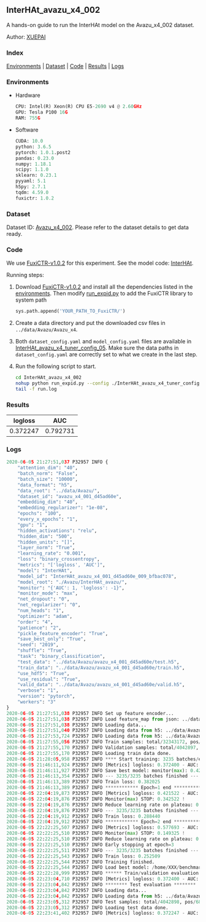 ## InterHAt_avazu_x4_002

A hands-on guide to run the InterHAt model on the Avazu_x4_002 dataset.

Author: [XUEPAI](https://github.com/xue-pai)

### Index
[Environments](#Environments) | [Dataset](#Dataset) | [Code](#Code) | [Results](#Results) | [Logs](#Logs)

### Environments
+ Hardware

  ```python
  CPU: Intel(R) Xeon(R) CPU E5-2690 v4 @ 2.60GHz
  GPU: Tesla P100 16G
  RAM: 755G

  ```

+ Software

  ```python
  CUDA: 10.0
  python: 3.6.5
  pytorch: 1.0.1.post2
  pandas: 0.23.0
  numpy: 1.18.1
  scipy: 1.1.0
  sklearn: 0.23.1
  pyyaml: 5.1
  h5py: 2.7.1
  tqdm: 4.59.0
  fuxictr: 1.0.2
  ```

### Dataset
Dataset ID: [Avazu_x4_002](https://github.com/openbenchmark/BARS/blob/master/ctr_prediction/datasets/Avazu/README.md#Avazu_x4_002). Please refer to the dataset details to get data ready.

### Code

We use [FuxiCTR-v1.0.2](https://github.com/xue-pai/FuxiCTR/tree/v1.0.2) for this experiment. See the model code: [InterHAt](https://github.com/xue-pai/FuxiCTR/blob/v1.0.2/fuxictr/pytorch/models/InterHAt.py).

Running steps:

1. Download [FuxiCTR-v1.0.2](https://github.com/xue-pai/FuxiCTR/archive/refs/tags/v1.0.2.zip) and install all the dependencies listed in the [environments](#environments). Then modify [run_expid.py](./run_expid.py#L5) to add the FuxiCTR library to system path
    
    ```python
    sys.path.append('YOUR_PATH_TO_FuxiCTR/')
    ```

2. Create a data directory and put the downloaded csv files in `../data/Avazu/Avazu_x4`.

3. Both `dataset_config.yaml` and `model_config.yaml` files are available in [InterHAt_avazu_x4_tuner_config_05](./InterHAt_avazu_x4_tuner_config_05). Make sure the data paths in `dataset_config.yaml` are correctly set to what we create in the last step.

4. Run the following script to start.

    ```bash
    cd InterHAt_avazu_x4_002
    nohup python run_expid.py --config ./InterHAt_avazu_x4_tuner_config_05 --expid InterHAt_avazu_x4_009_34e90a84 --gpu 0 > run.log &
    tail -f run.log
    ```

### Results

| logloss | AUC  |
|:--------------------:|:--------------------:|
| 0.372247 | 0.792731  |


### Logs
```python
2020-06-05 21:27:51,037 P32957 INFO {
    "attention_dim": "40",
    "batch_norm": "False",
    "batch_size": "10000",
    "data_format": "h5",
    "data_root": "../data/Avazu/",
    "dataset_id": "avazu_x4_001_d45ad60e",
    "embedding_dim": "40",
    "embedding_regularizer": "1e-08",
    "epochs": "100",
    "every_x_epochs": "1",
    "gpu": "1",
    "hidden_activations": "relu",
    "hidden_dim": "500",
    "hidden_units": "[]",
    "layer_norm": "True",
    "learning_rate": "0.001",
    "loss": "binary_crossentropy",
    "metrics": "['logloss', 'AUC']",
    "model": "InterHAt",
    "model_id": "InterHAt_avazu_x4_001_d45ad60e_009_bfbac078",
    "model_root": "./Avazu/InterHAt_avazu/",
    "monitor": "{'AUC': 1, 'logloss': -1}",
    "monitor_mode": "max",
    "net_dropout": "0",
    "net_regularizer": "0",
    "num_heads": "1",
    "optimizer": "adam",
    "order": "4",
    "patience": "2",
    "pickle_feature_encoder": "True",
    "save_best_only": "True",
    "seed": "2019",
    "shuffle": "True",
    "task": "binary_classification",
    "test_data": "../data/Avazu/avazu_x4_001_d45ad60e/test.h5",
    "train_data": "../data/Avazu/avazu_x4_001_d45ad60e/train.h5",
    "use_hdf5": "True",
    "use_residual": "True",
    "valid_data": "../data/Avazu/avazu_x4_001_d45ad60e/valid.h5",
    "verbose": "1",
    "version": "pytorch",
    "workers": "3"
}
2020-06-05 21:27:51,038 P32957 INFO Set up feature encoder...
2020-06-05 21:27:51,038 P32957 INFO Load feature_map from json: ../data/Avazu/avazu_x4_001_d45ad60e/feature_map.json
2020-06-05 21:27:51,038 P32957 INFO Loading data...
2020-06-05 21:27:51,040 P32957 INFO Loading data from h5: ../data/Avazu/avazu_x4_001_d45ad60e/train.h5
2020-06-05 21:27:53,724 P32957 INFO Loading data from h5: ../data/Avazu/avazu_x4_001_d45ad60e/valid.h5
2020-06-05 21:27:55,056 P32957 INFO Train samples: total/32343172, pos/5492052, neg/26851120, ratio/16.98%
2020-06-05 21:27:55,170 P32957 INFO Validation samples: total/4042897, pos/686507, neg/3356390, ratio/16.98%
2020-06-05 21:27:55,170 P32957 INFO Loading train data done.
2020-06-05 21:28:05,958 P32957 INFO **** Start training: 3235 batches/epoch ****
2020-06-05 21:46:11,924 P32957 INFO [Metrics] logloss: 0.372400 - AUC: 0.792452
2020-06-05 21:46:11,927 P32957 INFO Save best model: monitor(max): 0.420051
2020-06-05 21:46:13,354 P32957 INFO --- 3235/3235 batches finished ---
2020-06-05 21:46:13,389 P32957 INFO Train loss: 0.382025
2020-06-05 21:46:13,389 P32957 INFO ************ Epoch=1 end ************
2020-06-05 22:04:19,873 P32957 INFO [Metrics] logloss: 0.421522 - AUC: 0.764044
2020-06-05 22:04:19,876 P32957 INFO Monitor(max) STOP: 0.342522 !
2020-06-05 22:04:19,876 P32957 INFO Reduce learning rate on plateau: 0.000100
2020-06-05 22:04:19,876 P32957 INFO --- 3235/3235 batches finished ---
2020-06-05 22:04:19,912 P32957 INFO Train loss: 0.288440
2020-06-05 22:04:19,912 P32957 INFO ************ Epoch=2 end ************
2020-06-05 22:22:25,507 P32957 INFO [Metrics] logloss: 0.577693 - AUC: 0.727019
2020-06-05 22:22:25,510 P32957 INFO Monitor(max) STOP: 0.149325 !
2020-06-05 22:22:25,510 P32957 INFO Reduce learning rate on plateau: 0.000010
2020-06-05 22:22:25,510 P32957 INFO Early stopping at epoch=3
2020-06-05 22:22:25,511 P32957 INFO --- 3235/3235 batches finished ---
2020-06-05 22:22:25,543 P32957 INFO Train loss: 0.252509
2020-06-05 22:22:25,544 P32957 INFO Training finished.
2020-06-05 22:22:25,544 P32957 INFO Load best model: /home/XXX/benchmarks/Avazu/InterHAt_avazu/avazu_x4_001_d45ad60e/InterHAt_avazu_x4_001_d45ad60e_009_bfbac078_model.ckpt
2020-06-05 22:22:28,999 P32957 INFO ****** Train/validation evaluation ******
2020-06-05 22:23:04,710 P32957 INFO [Metrics] logloss: 0.372400 - AUC: 0.792452
2020-06-05 22:23:04,842 P32957 INFO ******** Test evaluation ********
2020-06-05 22:23:04,842 P32957 INFO Loading data...
2020-06-05 22:23:04,842 P32957 INFO Loading data from h5: ../data/Avazu/avazu_x4_001_d45ad60e/test.h5
2020-06-05 22:23:05,312 P32957 INFO Test samples: total/4042898, pos/686507, neg/3356391, ratio/16.98%
2020-06-05 22:23:05,312 P32957 INFO Loading test data done.
2020-06-05 22:23:41,402 P32957 INFO [Metrics] logloss: 0.372247 - AUC: 0.792731

```
